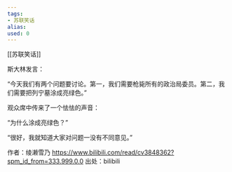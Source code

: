 ```yaml
---
tags: 
- 苏联笑话 
alias:
used: 0
---
```

[[苏联笑话]]

斯大林发言：

“今天我们有两个问题要讨论。第一，我们需要枪毙所有的政治局委员。第二，我们需要把列宁墓涂成亮绿色。”

观众席中传来了一个怯怯的声音：

“为什么涂成亮绿色？”

“很好，我就知道大家对问题一没有不同意见。”

 作者：绫濑雪乃 https://www.bilibili.com/read/cv3848362?spm_id_from=333.999.0.0 出处：bilibili

